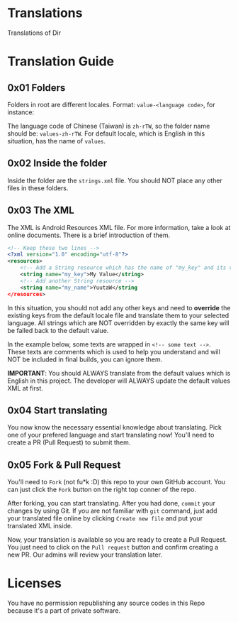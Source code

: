 # Translations

Translations of Dir

# Translation Guide

## 0x01 Folders

Folders in root are different locales. Format: `value-<language code>`, for instance:

The language code of Chinese (Taiwan) is `zh-rTW`, so the folder name should be: `values-zh-rTW`. For default locale, which is English in this situation, has the name of `values`. 

## 0x02 Inside the folder

Inside the folder are the `strings.xml` file. You should NOT place any other files in these folders. 

## 0x03 The XML

The XML is Android Resources XML file. For more information, take a look at online documents. There is a brief introduction of them. 

```xml
<!-- Keep these two lines -->
<?xml version="1.0" encoding="utf-8"?>
<resources>
    <!-- Add a String resource which has the name of "my_key" and its value (which will be displayed in most of the cases) is "My Value". -->
    <string name="my_key">My Value</string>
    <!-- Add another String resource -->
    <string name="my_name">YuutaW</string
</resources>
```

In this situation, you should not add any other keys and need to **override** the existing keys from the default locale file and translate them to your selected language. All strings which are NOT overridden by exactly the same key will be falled back to the default value.

In the example below, some texts are wrapped in `<!-- some text -->`. These texts are comments which is used to help you understand and will NOT be included in final builds, you can ignore them.

**IMPORTANT**: You should ALWAYS translate from the default values which is English in this project. The developer will ALWAYS update the default values XML at first.

## 0x04 Start translating

You now know the necessary essential knowledge about translating. Pick one of your prefered language and start translating now! You'll need to create a PR (Pull Request) to submit them. 

## 0x05 Fork & Pull Request

You'll need to `Fork` (not fu*k :D) this repo to your own GitHub account. You can just click the `Fork` button on the right top conner of the repo.

After forking, you can start translating. After you had done, `commit` your changes by using Git. If you are not familiar with `git` command, just add your translated file online by clicking `Create new file` and put your translated XML inside.

Now, your translation is available so you are ready to create a Pull Request. You just need to click on the `Pull request` button and confirm creating a new PR. Our admins will review your translation later.

# Licenses

You have no permission republishing any source codes in this Repo because it's a part of private software.
